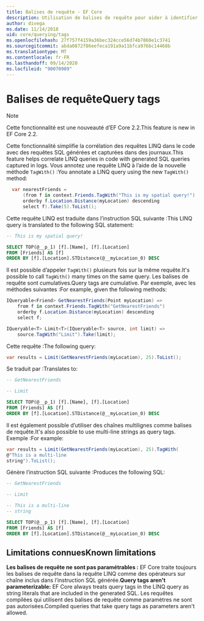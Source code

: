 ```yaml
---
title: Balises de requête - EF Core
description: Utilisation de balises de requête pour aider à identifier des requêtes spécifiques dans les messages de journal émis par Entity Framework Core
author: divega
ms.date: 11/14/2018
uid: core/querying/tags
ms.openlocfilehash: 27f757f4159a36bec324cce56d74b7860e1c3741
ms.sourcegitcommit: abda0872f86eefeca191a9a11bfca976bc14468b
ms.translationtype: MT
ms.contentlocale: fr-FR
ms.lasthandoff: 09/14/2020
ms.locfileid: "90070989"
---
```

# <a name="query-tags"></a><span data-ttu-id="22c46-103">Balises de requête</span><span class="sxs-lookup"><span data-stu-id="22c46-103">Query tags</span></span>

> [!NOTE]
> <span data-ttu-id="22c46-104">Cette fonctionnalité est une nouveauté d’EF Core 2.2.</span><span class="sxs-lookup"><span data-stu-id="22c46-104">This feature is new in EF Core 2.2.</span></span>

<span data-ttu-id="22c46-105">Cette fonctionnalité simplifie la corrélation des requêtes LINQ dans le code avec des requêtes SQL générées et capturées dans des journaux.</span><span class="sxs-lookup"><span data-stu-id="22c46-105">This feature helps correlate LINQ queries in code with generated SQL queries captured in logs.</span></span>
<span data-ttu-id="22c46-106">Vous annotez une requête LINQ à l’aide de la nouvelle méthode `TagWith()` :</span><span class="sxs-lookup"><span data-stu-id="22c46-106">You annotate a LINQ query using the new `TagWith()` method:</span></span>

``` csharp
  var nearestFriends =
      (from f in context.Friends.TagWith("This is my spatial query!")
      orderby f.Location.Distance(myLocation) descending
      select f).Take(5).ToList();
```

<span data-ttu-id="22c46-107">Cette requête LINQ est traduite dans l’instruction SQL suivante :</span><span class="sxs-lookup"><span data-stu-id="22c46-107">This LINQ query is translated to the following SQL statement:</span></span>

``` sql
-- This is my spatial query!

SELECT TOP(@__p_1) [f].[Name], [f].[Location]
FROM [Friends] AS [f]
ORDER BY [f].[Location].STDistance(@__myLocation_0) DESC
```

<span data-ttu-id="22c46-108">Il est possible d’appeler `TagWith()` plusieurs fois sur la même requête.</span><span class="sxs-lookup"><span data-stu-id="22c46-108">It's possible to call `TagWith()` many times on the same query.</span></span>
<span data-ttu-id="22c46-109">Les balises de requête sont cumulatives.</span><span class="sxs-lookup"><span data-stu-id="22c46-109">Query tags are cumulative.</span></span>
<span data-ttu-id="22c46-110">Par exemple, avec les méthodes suivantes :</span><span class="sxs-lookup"><span data-stu-id="22c46-110">For example, given the following methods:</span></span>

``` csharp
IQueryable<Friend> GetNearestFriends(Point myLocation) =>
    from f in context.Friends.TagWith("GetNearestFriends")
    orderby f.Location.Distance(myLocation) descending
    select f;

IQueryable<T> Limit<T>(IQueryable<T> source, int limit) =>
    source.TagWith("Limit").Take(limit);
```

<span data-ttu-id="22c46-111">Cette requête :</span><span class="sxs-lookup"><span data-stu-id="22c46-111">The following query:</span></span>

``` csharp
var results = Limit(GetNearestFriends(myLocation), 25).ToList();
```

<span data-ttu-id="22c46-112">Se traduit par :</span><span class="sxs-lookup"><span data-stu-id="22c46-112">Translates to:</span></span>

``` sql
-- GetNearestFriends

-- Limit

SELECT TOP(@__p_1) [f].[Name], [f].[Location]
FROM [Friends] AS [f]
ORDER BY [f].[Location].STDistance(@__myLocation_0) DESC
```

<span data-ttu-id="22c46-113">Il est également possible d’utiliser des chaînes multilignes comme balises de requête.</span><span class="sxs-lookup"><span data-stu-id="22c46-113">It's also possible to use multi-line strings as query tags.</span></span>
<span data-ttu-id="22c46-114">Exemple :</span><span class="sxs-lookup"><span data-stu-id="22c46-114">For example:</span></span>

``` csharp
var results = Limit(GetNearestFriends(myLocation), 25).TagWith(
@"This is a multi-line
string").ToList();
```

<span data-ttu-id="22c46-115">Génère l’instruction SQL suivante :</span><span class="sxs-lookup"><span data-stu-id="22c46-115">Produces the following SQL:</span></span>

``` sql
-- GetNearestFriends

-- Limit

-- This is a multi-line
-- string

SELECT TOP(@__p_1) [f].[Name], [f].[Location]
FROM [Friends] AS [f]
ORDER BY [f].[Location].STDistance(@__myLocation_0) DESC
```

## <a name="known-limitations"></a><span data-ttu-id="22c46-116">Limitations connues</span><span class="sxs-lookup"><span data-stu-id="22c46-116">Known limitations</span></span>

<span data-ttu-id="22c46-117">**Les balises de requête ne sont pas paramétrables :** EF Core traite toujours les balises de requête dans la requête LINQ comme des opérateurs sur chaîne inclus dans l’instruction SQL générée.</span><span class="sxs-lookup"><span data-stu-id="22c46-117">**Query tags aren't parameterizable:** EF Core always treats query tags in the LINQ query as string literals that are included in the generated SQL.</span></span>
<span data-ttu-id="22c46-118">Les requêtes compilées qui utilisent des balises de requête comme paramètres ne sont pas autorisées.</span><span class="sxs-lookup"><span data-stu-id="22c46-118">Compiled queries that take query tags as parameters aren't allowed.</span></span>
